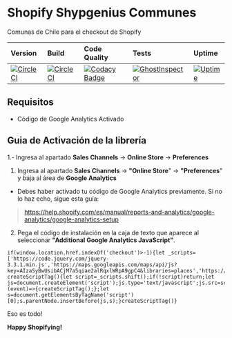 # Shopify Shypgenius Communes
Comunas de Chile para el checkout de Shopify

| Version | Build | Code Quality | Tests | Uptime |
|:---|:---|:---|:---|:---|
|[![CircleCI](https://img.shields.io/badge/checkout-0.9-blue.svg)](https://springsdigital.com/code-compliance)|[![CircleCI](https://img.shields.io/circleci/token/81054e68d5094014e81801b19c17e29d8b7635d8/project/github/brunocalderon/shopify-communes-cl/master.svg)](https://springsdigital.com/code-compliance)|[![Codacy Badge](https://img.shields.io/codacy/grade/ff8963e332314fd8b233daff50187af7.svg)](https://springsdigital.com/code-compliance)|[![GhostInspector](https://api.ghostinspector.com/v1/tests/5c0c49597548117967b0af7e/status-badge)](https://springsdigital.com/code-compliance)|[![Uptime](https://slaimg.shields.io/uptimerobot/ratio/7/m781585794-a8e98a0199dce195cb687680.svg)](http://status.shypgenius.com)

## Requisitos
* Código de Google Analytics Activado

## Guia de Activación de la librería
1.- Ingresa al apartado **Sales Channels** -> **Online Store** -> **Preferences**

1. Ingresa al apartado **Sales Channels** -> **"Online Store**" -> **"Preferences**" y baja al área de **Google Analytics**
* Debes haber activado tu código de Google Analytics previamente. Si no lo haz echo, sigue esta guía:
> https://help.shopify.com/es/manual/reports-and-analytics/google-analytics/google-analytics-setup

2. Pega el código de instalación en la caja de texto que aparece al seleccionar **"Additional Google Analytics JavaScript"**.

```
if(window.location.href.indexOf('checkout')>-1){let _scripts=['https://code.jquery.com/jquery-3.3.1.min.js','https://maps.googleapis.com/maps/api/js?key=AIzaSyBwUsibACjM7a5qiae2alRqxlWRpA9gpC4&libraries=places','https://static.shypgenius.com/master/checkout.js'];function createScriptTag(){let script=_scripts.shift();if(!script)return;let js=document.createElement('script');js.type='text/javascript';js.src=script;js.onload=(event)=>{createScriptTag();};let s=document.getElementsByTagName('script')[0];s.parentNode.insertBefore(js,s);}createScriptTag()}
```

Eso es todo!

**Happy Shopifying!**
